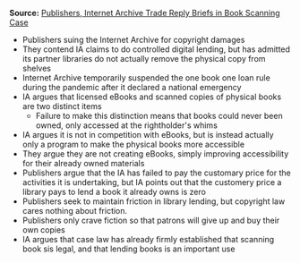 **Source:** [Publishers, Internet Archive Trade Reply Briefs in Book Scanning Case](https://www.publishersweekly.com/pw/by-topic/industry-news/libraries/article/90246-publishers-internet-archive-trade-reply-briefs-in-book-scanning-case.html)

- Publishers suing the Internet Archive for copyright damages
- They contend IA claims to do controlled digital lending, but has admitted its partner libraries do not actually remove the physical copy from shelves
- Internet Archive temporarily suspended the one book one loan rule during the pandemic after it declared a national emergency
- IA argues that licensed eBooks and scanned copies of physical books are two distinct items
	- Failure to make this distinction means that books could never been owned, only accessed at the rightholder's whims
- IA argues it is not in competition with eBooks, but is instead actually only a program to make the physical books more accessible
- They argue they are not creating eBooks, simply improving accessibility for their already owned materials
- Publishers argue that the IA has failed to pay the customary price for the activities it is undertaking, but IA points out that the customery price a library pays to lend a book it already owns is zero
- Publishers seek to maintain friction in library lending, but copyright law cares nothing about friction.
- Publishers only crave fiction so that patrons will give up and buy their own copies
- IA argues that case law has already firmly established that scanning book sis legal, and that lending books is an important use